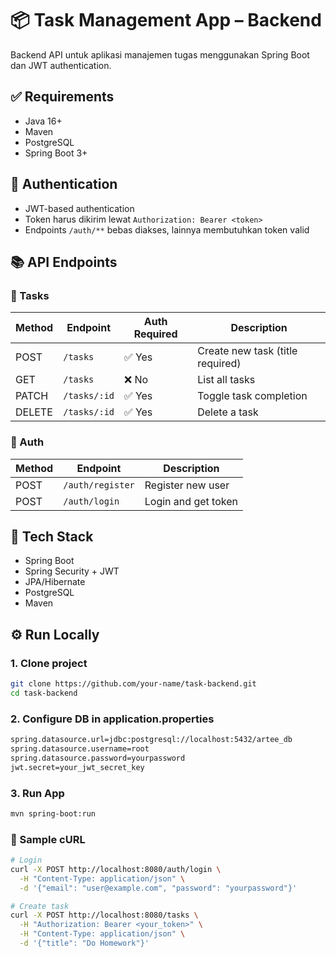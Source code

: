 # 📦 Task Management App – Backend

Backend API untuk aplikasi manajemen tugas menggunakan Spring Boot dan JWT authentication.

## ✅ Requirements

- Java 16+
- Maven
- PostgreSQL
- Spring Boot 3+

## 🔐 Authentication

- JWT-based authentication
- Token harus dikirim lewat `Authorization: Bearer <token>`
- Endpoints `/auth/**` bebas diakses, lainnya membutuhkan token valid

## 📚 API Endpoints

### 📝 Tasks

| Method | Endpoint         | Auth Required | Description                      |
|--------|------------------|---------------|----------------------------------|
| POST   | `/tasks`         | ✅ Yes        | Create new task (title required)|
| GET    | `/tasks`         | ❌ No         | List all tasks                  |
| PATCH  | `/tasks/:id`     | ✅ Yes        | Toggle task completion          |
| DELETE | `/tasks/:id`     | ✅ Yes        | Delete a task                   |

### 🔐 Auth

| Method | Endpoint         | Description          |
|--------|------------------|----------------------|
| POST   | `/auth/register` | Register new user    |
| POST   | `/auth/login`    | Login and get token  |

## 🧱 Tech Stack

- Spring Boot
- Spring Security + JWT
- JPA/Hibernate
- PostgreSQL
- Maven

## ⚙️ Run Locally

### 1. **Clone project**

```bash
git clone https://github.com/your-name/task-backend.git
cd task-backend
```

### 2. Configure DB in application.properties
```bash
spring.datasource.url=jdbc:postgresql://localhost:5432/artee_db
spring.datasource.username=root
spring.datasource.password=yourpassword
jwt.secret=your_jwt_secret_key
```

### 3. Run App
```bash
mvn spring-boot:run
```


### 🧪 Sample cURL
```bash
# Login
curl -X POST http://localhost:8080/auth/login \
  -H "Content-Type: application/json" \
  -d '{"email": "user@example.com", "password": "yourpassword"}'

# Create task
curl -X POST http://localhost:8080/tasks \
  -H "Authorization: Bearer <your_token>" \
  -H "Content-Type: application/json" \
  -d '{"title": "Do Homework"}'
```

